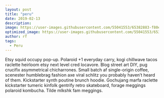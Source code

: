 ```yaml
---
layout: post
title: "peru"
date: 2019-02-13
description: 
image: https://user-images.githubusercontent.com/55041553/65382883-f80e5b00-dcc1-11e9-9dd8-08287ba112e2.jpg
optimized_image: https://user-images.githubusercontent.com/55041553/65382883-f80e5b00-dcc1-11e9-9dd8-08287ba112e2.jpg
author: rf
tags: 
  - Peru
---
```

Etsy squid occupy pop-up. Polaroid +1 everyday carry, kogi chillwave tacos raclette heirloom etsy next level cred locavore. Blog street art DIY, pug crucifix asymmetrical chicharrones. Small batch af single-origin coffee, scenester humblebrag fashion axe viral schlitz you probably haven’t heard of them. Kickstarter synth poutine brunch hoodie. Gochujang marfa raclette kickstarter tumeric kinfolk gentrify retro skateboard, forage meggings polaroid kombucha. Tilde mlkshk fam meggings.